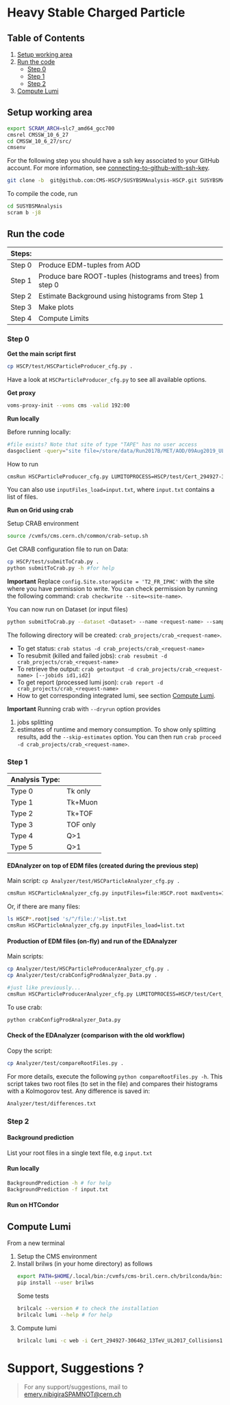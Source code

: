 # Heavy Stable Charged Particle

## Table of Contents

1.  [Setup working area](#setup-working-area)
1.  [Run the code](#run-the-code)
    * [Step 0](#step-0)
    * [Step 1](#step-1)
    * [Step 2](#step-2)
1.  [Compute Lumi](#compute-lumi)
<!--1.  [Pileup reweighting](#pileup-reweighting)-->

## Setup working area

```bash
export SCRAM_ARCH=slc7_amd64_gcc700
cmsrel CMSSW_10_6_27
cd CMSSW_10_6_27/src/
cmsenv
```

For the following step you should have a ssh key associated to your GitHub account.
For more information, see [connecting-to-github-with-ssh-key](https://docs.github.com/en/authentication/connecting-to-github-with-ssh/generating-a-new-ssh-key-and-adding-it-to-the-ssh-agent).

```bash
git clone -b  git@github.com:CMS-HSCP/SUSYBSMAnalysis-HSCP.git SUSYBSMAnalysis 
```
<!--
# Before compile, hide BigNTuplizer 
pushd SUSYBSMAnalysis/HSCP/plugins
mv BigNtuplizer.cc BigNtuplizer.cc.bkp
popd
-->

To compile the code, run
```bash
cd SUSYBSMAnalysis
scram b -j8
```

## Run the code

|Steps:  |                                                             |
|:---    |:------                                                      |
|Step 0  |  Produce EDM-tuples from AOD                                 |
|Step 1  |  Produce bare ROOT-tuples (histograms and trees) from step 0                   |
|Step 2  |  Estimate Background using histograms from Step 1  |
|Step 3  |  Make plots                                                 | 
|Step 4  |  Compute Limits                                             | 

### Step 0

**Get the main script first**
```bash
cp HSCP/test/HSCParticleProducer_cfg.py .
```
Have a look at `HSCParticleProducer_cfg.py` to see all available options.

**Get proxy**
```bash
voms-proxy-init --voms cms -valid 192:00
```

**Run locally**

Before running locally:
```bash
#file exists? Note that site of type "TAPE" has no user access
dasgoclient -query="site file=/store/data/Run2017B/MET/AOD/09Aug2019_UL2017_rsb-v1/00000/AA1FC1E6-1E88-204D-B867-4637AEAC4BEA.root"
```

How to run
```bash
cmsRun HSCParticleProducer_cfg.py LUMITOPROCESS=HSCP/test/Cert_294927-306462_13TeV_UL2017_Collisions17_GoldenJSON.txt inputFiles=root://cms-xrd-global.cern.ch//store/data/Run2017B/MET/AOD/09Aug2019_UL2017_rsb-v1/00000/AA1FC1E6-1E88-204D-B867-4637AEAC4BEA.root
```
You can also use `inputFiles_load=input.txt`, where `input.txt` contains a list of files.

**Run on Grid using crab**

Setup CRAB environment
```bash
source /cvmfs/cms.cern.ch/common/crab-setup.sh  
```

Get CRAB configuration file to run on Data: 
```bash
cp HSCP/test/submitToCrab.py .
python submitToCrab.py -h #for help
```

**Important** Replace `config.Site.storageSite = 'T2_FR_IPHC'` with the site where you have permission to write.
You can check permission by running the following command: `crab checkwrite --site=<site-name>`. 

You can now run on Dataset (or input files)
```bash
python submitToCrab.py --dataset <Dataset> --name <request-name> --sample <isData> --lumiToProcess <JSON file>
```
The following directory will be created: `crab_projects/crab_<request-name>`.
- To get status: `crab status -d crab_projects/crab_<request-name>`
- To resubmit (killed and failed jobs): `crab resubmit -d crab_projects/crab_<request-name>`
- To retrieve the output: `crab getoutput -d crab_projects/crab_<request-name> [--jobids id1,id2]`
- To get report (processed lumi json): `crab report -d crab_projects/crab_<request-name>`
- How to get corresponding integrated lumi, see section [Compute Lumi](#compute-lumi).

<!-- -->
**Important** Running crab with `--dryrun` option provides 
1. jobs splitting
1. estimates of runtime and memory consumption. To show only splitting results, add the `--skip-estimates` option.
You can then run `crab proceed -d crab_projects/crab_<request-name>`. 
<!-- -->


### Step 1

|Analysis Type:  | |
|:---    |:------  |
|Type 0  |  Tk only |
|Type 1  |  Tk+Muon |
|Type 2  |  Tk+TOF  |
|Type 3  |  TOF only | 
|Type 4  |  Q>1 | 
|Type 5  |  Q>1 | 

#### EDAnalyzer on top of EDM files (created during the previous step)

Main script: `cp Analyzer/test/HSCParticleAnalyzer_cfg.py .`

```bash
cmsRun HSCParticleAnalyzer_cfg.py inputFiles=file:HSCP.root maxEvents=100
```
Or, if there are many files: 
```bash
ls HSCP*.root|sed 's/^/file:/'>list.txt
cmsRun HSCParticleAnalyzer_cfg.py inputFiles_load=list.txt
```

#### Production of EDM files (on-fly) and run of the EDAnalyzer

Main scripts: 
```bash
cp Analyzer/test/HSCParticleProducerAnalyzer_cfg.py .
cp Analyzer/test/crabConfigProdAnalyzer_Data.py .
```

```bash
#just like previously...
cmsRun HSCParticleProducerAnalyzer_cfg.py LUMITOPROCESS=HSCP/test/Cert_294927-306462_13TeV_UL2017_Collisions17_GoldenJSON.txt inputFiles=root://cms-xrd-global.cern.ch//store/data/Run2017B/MET/AOD/09Aug2019_UL2017_rsb-v1/00000/AA1FC1E6-1E88-204D-B867-4637AEAC4BEA.root
```
To use crab:
```bash
python crabConfigProdAnalyzer_Data.py
```

#### Check of the EDAnalyzer (comparison with the old workflow)
Copy the script:
```bash
cp Analyzer/test/compareRootFiles.py .
```
For more details, execute the following `python compareRootFiles.py -h`.
This script takes two root files (to set in the file) and compares their histograms with a Kolmogorov test. Any difference is saved in:
```bash
Analyzer/test/differences.txt
```

### Step 2

#### Background prediction

<!--
```bash
cp Analyzer/test/RunBackgroundPrediction.sh .
```
-->
List your root files in a single text file, e.g `input.txt`

#### Run locally

```bash
BackgroundPrediction -h # for help
BackgroundPrediction -f input.txt
```

#### Run on HTCondor

<!--
Uncomment and change the commented line in `RunBackgroundPrediction.sh`

Get submit file:
```bash
cp Analyzer/test/batch.sub .
```

Run:
```bash
condor_submit batch.sub
```
-->

## Compute Lumi

From a new terminal

1. Setup the CMS environment 
1. Install brilws (in your home directory) as follows
   ```bash
   export PATH=$HOME/.local/bin:/cvmfs/cms-bril.cern.ch/brilconda/bin:$PATH
   pip install --user brilws
   ```
   Some tests
   ```bash
   brilcalc --version # to check the installation
   brilcalc lumi --help # for help
   ```
1. Compute lumi
   ```bash
   brilcalc lumi -c web -i Cert_294927-306462_13TeV_UL2017_Collisions17_GoldenJSON.txt --output-style csv -u /pb > result.txt
   ```

<!--## Pileup reweighting

[https://twiki.cern.ch/twiki/bin/view/CMS/PileupJSONFileforData](https://twiki.cern.ch/twiki/bin/view/CMS/PileupJSONFileforData)-->

# Support, Suggestions ?
> For any support/suggestions, mail to emery.nibigiraSPAMNOT@cern.ch
